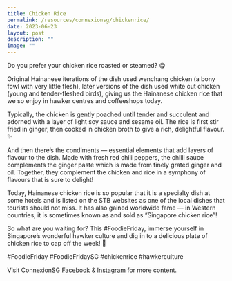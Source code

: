 ```yaml
---
title: Chicken Rice
permalink: /resources/connexionsg/chickenrice/
date: 2023-06-23
layout: post
description: ""
image: ""
---
```

Do you prefer your chicken rice roasted or steamed? 😋

Original Hainanese iterations of the dish used wenchang chicken (a bony fowl with very little flesh), later versions of the dish used white cut chicken (young and tender-fleshed birds), giving us the Hainanese chicken rice that we so enjoy in hawker centres and coffeeshops today.

Typically, the chicken is gently poached until tender and succulent and adorned with a layer of light soy sauce and sesame oil. The rice is first stir fried in ginger, then cooked in chicken broth to give a rich, delightful flavour. ✨

And then there’s the condiments — essential elements that add layers of flavour to the dish. Made with fresh red chili peppers, the chilli sauce complements the ginger paste which is made from finely grated ginger and oil. Together, they complement the chicken and rice in a symphony of flavours that is sure to delight!

Today, Hainanese chicken rice is so popular that it is a specialty dish at some hotels and is listed on the STB websites as one of the local dishes that tourists should not miss. It has also gained worldwide fame — in Western countries, it is sometimes known as and sold as “Singapore chicken rice”!

So what are you waiting for? This #FoodieFriday, immerse yourself in Singapore’s wonderful hawker culture and dig in to a delicious plate of chicken rice to cap off the week! 🐓

#FoodieFriday #FoodieFridaySG #chickenrice #hawkerculture

Visit ConnexionSG [Facebook](https://www.facebook.com/ConnexionSG) & [Instagram](https://www.instagram.com/connexionsg/) for more content.